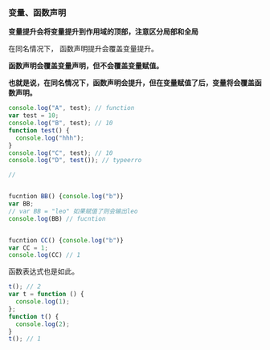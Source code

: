 ### 变量、函数声明


**变量提升会将变量提升到作用域的顶部，注意区分局部和全局**


在同名情况下， 函数声明提升会覆盖变量提升。

**函数声明会覆盖变量声明，但不会覆盖变量赋值。**

**也就是说，在同名情况下，函数声明会提升，但在变量赋值了后，变量将会覆盖函数声明。**

```js
console.log("A", test); // function
var test = 10;
console.log("B", test); // 10
function test() {
  console.log("hhh");
}
console.log("C", test); // 10
console.log("D", test()); // typeerro

//  


fucntion BB() {console.log("b")}
var BB;
// var BB = "leo" 如果赋值了则会输出leo
console.log(BB) // fucntion


fucntion CC() {console.log("b")}
var CC = 1;
console.log(CC) // 1

```

函数表达式也是如此。

```js
t(); // 2
var t = function () {
  console.log(1);
};
function t() {
  console.log(2);
}
t(); // 1
```

###
